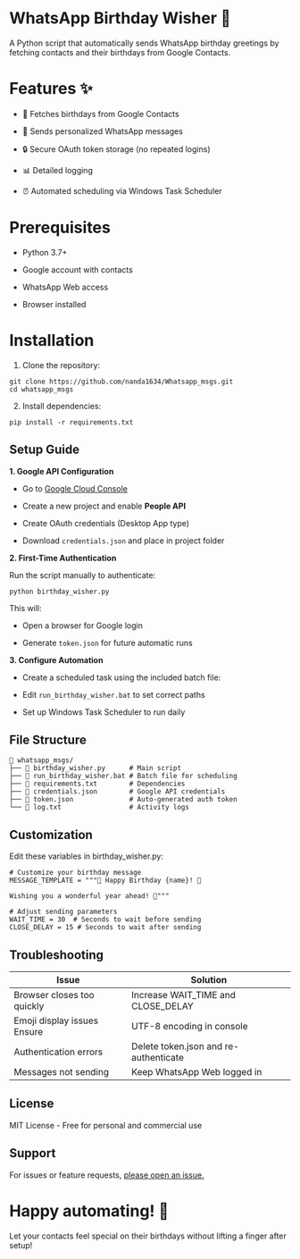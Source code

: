 # WhatsApp Birthday Wisher 🎂
A Python script that automatically sends WhatsApp birthday greetings by fetching contacts and their birthdays from Google Contacts.

# Features ✨
* 📅 Fetches birthdays from Google Contacts

* 💌 Sends personalized WhatsApp messages

* 🔒 Secure OAuth token storage (no repeated logins)

* 📊 Detailed logging

* ⏰ Automated scheduling via Windows Task Scheduler

# Prerequisites
* Python 3.7+

* Google account with contacts

* WhatsApp Web access

* Browser installed

# Installation

1. Clone the repository:

```
git clone https://github.com/nanda1634/Whatsapp_msgs.git
cd whatsapp_msgs
```

2. Install dependencies:

```
pip install -r requirements.txt
```
## Setup Guide
**1. Google API Configuration**

* Go to [Google Cloud Console](https://console.cloud.google.com/)

* Create a new project and enable **People API**

* Create OAuth credentials (Desktop App type)

* Download ```credentials.json``` and place in project folder

**2. First-Time Authentication**
   
Run the script manually to authenticate:

```
python birthday_wisher.py
```
This will:

* Open a browser for Google login

* Generate ```token.json``` for future automatic runs

**3. Configure Automation**
   
* Create a scheduled task using the included batch file:

* Edit ```run_birthday_wisher.bat``` to set correct paths

* Set up Windows Task Scheduler to run daily

## File Structure
```
📂 whatsapp_msgs/
├── 📄 birthday_wisher.py      # Main script
├── 📄 run_birthday_wisher.bat # Batch file for scheduling
├── 📄 requirements.txt        # Dependencies
├── 📄 credentials.json        # Google API credentials
├── 📄 token.json              # Auto-generated auth token
└── 📄 log.txt                 # Activity logs
```
## Customization
Edit these variables in birthday_wisher.py:

```
# Customize your birthday message
MESSAGE_TEMPLATE = """🎉 Happy Birthday {name}! 🎂

Wishing you a wonderful year ahead! 🥳"""

# Adjust sending parameters
WAIT_TIME = 30  # Seconds to wait before sending
CLOSE_DELAY = 15 # Seconds to wait after sending
```
## Troubleshooting
| Issue |	Solution |
| --- | --- |
| Browser closes too quickly |	Increase WAIT_TIME and CLOSE_DELAY |
|Emoji display issues	Ensure | UTF-8 encoding in console |
| Authentication errors |	Delete token.json and re-authenticate |
|Messages not sending |	Keep WhatsApp Web logged in |

## License

MIT License - Free for personal and commercial use

## Support

For issues or feature requests, [please open an issue.](https://github.com/nanda1634/Whatsapp_msgs/issues)

# Happy automating! 🚀

Let your contacts feel special on their birthdays without lifting a finger after setup!
